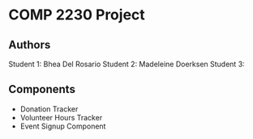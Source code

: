 # COMP 2230 Project

## Authors
Student 1: Bhea Del Rosario
Student 2: Madeleine Doerksen
Student 3:

## Components
- Donation Tracker
- Volunteer Hours Tracker
- Event Signup Component